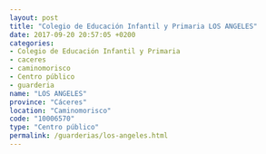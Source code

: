 ```yaml
---
layout: post
title: "Colegio de Educación Infantil y Primaria LOS ANGELES"
date: 2017-09-20 20:57:05 +0200
categories:
- Colegio de Educación Infantil y Primaria
- caceres
- caminomorisco
- Centro público
- guarderia
name: "LOS ANGELES"
province: "Cáceres"
location: "Caminomorisco"
code: "10006570"
type: "Centro público"
permalink: /guarderias/los-angeles.html
---
```

